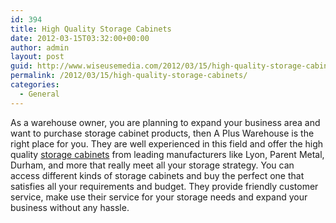 ```yaml
---
id: 394
title: High Quality Storage Cabinets
date: 2012-03-15T03:32:00+00:00
author: admin
layout: post
guid: http://www.wiseusemedia.com/2012/03/15/high-quality-storage-cabinets/
permalink: /2012/03/15/high-quality-storage-cabinets/
categories:
  - General
---
```

As a warehouse owner, you are planning to expand your business area and want to purchase storage cabinet products, then A Plus Warehouse is the right place for you. They are well experienced in this field and offer the high quality [storage cabinets](http://cabinets.apluswhs.com/storage-cabinets/) from leading manufacturers like Lyon, Parent Metal, Durham, and more that really meet all your storage strategy. You can access different kinds of storage cabinets and buy the perfect one that satisfies all your requirements and budget. They provide friendly customer service, make use their service for your storage needs and expand your business without any hassle.